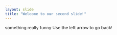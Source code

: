 ```yaml
---
layout: slide
title: "Welcome to our second slide!"
---
```

something really funny
Use the left arrow to go back!
